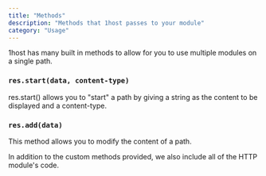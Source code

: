 ```yaml
---
title: "Methods"
description: "Methods that 1host passes to your module"
category: "Usage"
---
```


1host has many built in methods to allow for you to use multiple modules on a single path.

### `res.start(data, content-type)`

res.start() allows you to "start" a path by giving a string as the content to be displayed and a content-type.

### `res.add(data)`

This method allows you to modify the content of a path.

In addition to the custom methods provided, we also include all of the HTTP module's code.
